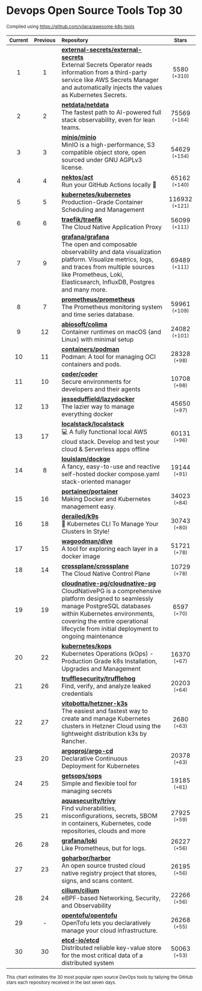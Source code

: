 # Devops Open Source Tools Top 30
<sup>Compiled using https://github.com/vilaca/awesome-k8s-tools</sup>
<div align="center">

|<sub>Current</sub>|<sub>Previous</sub>|<sub>Repository</sub>|<sub>Stars</sub>|
|:---:|:---:|:---|:---:|
|1|1|[**external-secrets/external-secrets**](https://github.com/external-secrets/external-secrets)<br/>External Secrets Operator reads information from a third-party service like AWS Secrets Manager and automatically injects the values as Kubernetes Secrets.|5580 <sup>(+310)</sup>|
|2|2|[**netdata/netdata**](https://github.com/netdata/netdata)<br/>The fastest path to AI-powered full stack observability, even for lean teams.|75569 <sup>(+164)</sup>|
|3|3|[**minio/minio**](https://github.com/minio/minio)<br/>MinIO is a high-performance, S3 compatible object store, open sourced under GNU AGPLv3 license.|54629 <sup>(+154)</sup>|
|4|4|[**nektos/act**](https://github.com/nektos/act)<br/>Run your GitHub Actions locally 🚀|65162 <sup>(+140)</sup>|
|5|5|[**kubernetes/kubernetes**](https://github.com/kubernetes/kubernetes)<br/>Production-Grade Container Scheduling and Management|116932 <sup>(+121)</sup>|
|6|6|[**traefik/traefik**](https://github.com/traefik/traefik)<br/>The Cloud Native Application Proxy|56099 <sup>(+111)</sup>|
|7|9|[**grafana/grafana**](https://github.com/grafana/grafana)<br/>The open and composable observability and data visualization platform. Visualize metrics, logs, and traces from multiple sources like Prometheus, Loki, Elasticsearch, InfluxDB, Postgres and many more. |69489 <sup>(+111)</sup>|
|8|7|[**prometheus/prometheus**](https://github.com/prometheus/prometheus)<br/>The Prometheus monitoring system and time series database.|59961 <sup>(+109)</sup>|
|9|12|[**abiosoft/colima**](https://github.com/abiosoft/colima)<br/>Container runtimes on macOS (and Linux) with minimal setup|24082 <sup>(+101)</sup>|
|10|11|[**containers/podman**](https://github.com/containers/podman)<br/>Podman: A tool for managing OCI containers and pods.|28328 <sup>(+98)</sup>|
|11|10|[**coder/coder**](https://github.com/coder/coder)<br/>Secure environments for developers and their agents|10708 <sup>(+98)</sup>|
|12|13|[**jesseduffield/lazydocker**](https://github.com/jesseduffield/lazydocker)<br/>The lazier way to manage everything docker|45650 <sup>(+97)</sup>|
|13|17|[**localstack/localstack**](https://github.com/localstack/localstack)<br/>💻 A fully functional local AWS cloud stack. Develop and test your cloud & Serverless apps offline|60131 <sup>(+96)</sup>|
|14|8|[**louislam/dockge**](https://github.com/louislam/dockge)<br/>A fancy, easy-to-use and reactive self-hosted docker compose.yaml stack-oriented manager|19144 <sup>(+91)</sup>|
|15|16|[**portainer/portainer**](https://github.com/portainer/portainer)<br/>Making Docker and Kubernetes management easy.|34023 <sup>(+84)</sup>|
|16|18|[**derailed/k9s**](https://github.com/derailed/k9s)<br/>🐶 Kubernetes CLI To Manage Your Clusters In Style!|30743 <sup>(+80)</sup>|
|17|15|[**wagoodman/dive**](https://github.com/wagoodman/dive)<br/>A tool for exploring each layer in a docker image|51721 <sup>(+78)</sup>|
|18|14|[**crossplane/crossplane**](https://github.com/crossplane/crossplane)<br/>The Cloud Native Control Plane|10729 <sup>(+78)</sup>|
|19|19|[**cloudnative-pg/cloudnative-pg**](https://github.com/cloudnative-pg/cloudnative-pg)<br/>CloudNativePG is a comprehensive platform designed to seamlessly manage PostgreSQL databases within Kubernetes environments, covering the entire operational lifecycle from initial deployment to ongoing maintenance|6597 <sup>(+70)</sup>|
|20|22|[**kubernetes/kops**](https://github.com/kubernetes/kops)<br/>Kubernetes Operations (kOps) - Production Grade k8s Installation, Upgrades and Management|16370 <sup>(+67)</sup>|
|21|26|[**trufflesecurity/trufflehog**](https://github.com/trufflesecurity/trufflehog)<br/>Find, verify, and analyze leaked credentials|20203 <sup>(+64)</sup>|
|22|27|[**vitobotta/hetzner-k3s**](https://github.com/vitobotta/hetzner-k3s)<br/>The easiest and fastest way to create and manage Kubernetes clusters in Hetzner Cloud using the lightweight distribution k3s by Rancher.|2680 <sup>(+63)</sup>|
|23|20|[**argoproj/argo-cd**](https://github.com/argoproj/argo-cd)<br/>Declarative Continuous Deployment for Kubernetes|20378 <sup>(+63)</sup>|
|24|25|[**getsops/sops**](https://github.com/getsops/sops)<br/>Simple and flexible tool for managing secrets|19185 <sup>(+61)</sup>|
|25|21|[**aquasecurity/trivy**](https://github.com/aquasecurity/trivy)<br/>Find vulnerabilities, misconfigurations, secrets, SBOM in containers, Kubernetes, code repositories, clouds and more|27925 <sup>(+59)</sup>|
|26|28|[**grafana/loki**](https://github.com/grafana/loki)<br/>Like Prometheus, but for logs.|26227 <sup>(+56)</sup>|
|27|23|[**goharbor/harbor**](https://github.com/goharbor/harbor)<br/>An open source trusted cloud native registry project that stores, signs, and scans content.|26195 <sup>(+56)</sup>|
|28|24|[**cilium/cilium**](https://github.com/cilium/cilium)<br/>eBPF-based Networking, Security, and Observability|22266 <sup>(+56)</sup>|
|29|-|[**opentofu/opentofu**](https://github.com/opentofu/opentofu)<br/>OpenTofu lets you declaratively manage your cloud infrastructure.|26268 <sup>(+55)</sup>|
|30|30|[**etcd-io/etcd**](https://github.com/etcd-io/etcd)<br/>Distributed reliable key-value store for the most critical data of a distributed system|50063 <sup>(+53)</sup>|


</div>

<sub>This chart estimates the 30 most popular open source DevOps tools by tallying the GitHub stars each repository received in the last seven days.</sub>
